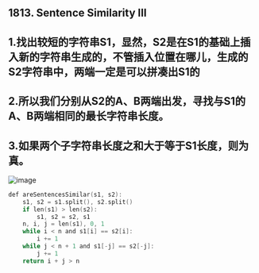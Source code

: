 ## 1813. Sentence Similarity III

## 1.找出较短的字符串S1，显然，S2是在S1的基础上插入新的字符串生成的，不管插入位置在哪儿，生成的S2字符串中，两端一定是可以拼凑出S1的  
## 2.所以我们分别从S2的A、B两端出发，寻找与S1的A、B两端相同的最长字符串长度。  
## 3.如果两个子字符串长度之和大于等于S1长度，则为真。

![image](https://github.com/bakerston/LeetCodeSolution/blob/main/IMG/e89089e6-22f1-4cf7-8966-dd62c40d1fe2_1617467501.322186.png)


```swift
def areSentencesSimilar(s1, s2):
    s1, s2 = s1.split(), s2.split()
    if len(s1) > len(s2):
        s1, s2 = s2, s1
    n, i, j = len(s1), 0, 1
    while i < n and s1[i] == s2[i]:
        i += 1
    while j < n + 1 and s1[-j] == s2[-j]:
        j += 1
    return i + j > n
 ```
 
 
